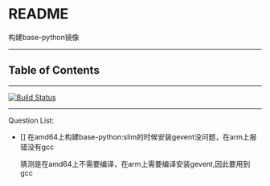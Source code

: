 # README

构建base-python镜像

---

## Table of Contents

<!-- vim-markdown-toc GFM -->

<!-- vim-markdown-toc -->

---

[![Build Status](https://travis-ci.org/YHYJ/MyDockerfile.svg?branch=base-python)](https://travis-ci.org/YHYJ/MyDockerfile)

---

Question List:

- [] 在amd64上构建base-python:slim的时候安装gevent没问题，在arm上报错没有gcc

    猜测是在amd64上不需要编译，在arm上需要编译安装gevent,因此要用到gcc
